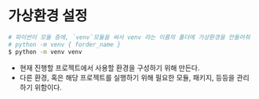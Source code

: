 # 가상환경 설정
```bash
# 파이썬이 모듈 중에, `venv`모듈을 써서 venv 라는 이름의 폴더에 가상환경을 만들어줘
# python -m venv { forder_name }
$ python -m venv venv
```
- 현재 진행할 프로젝트에서 사용할 환경을 구성하기 위해 만든다.
- 다른 환경, 혹은 해당 프로젝트를 실행하기 위해 필요한 모듈, 패키지, 등등을 관리하기 위함이다.

